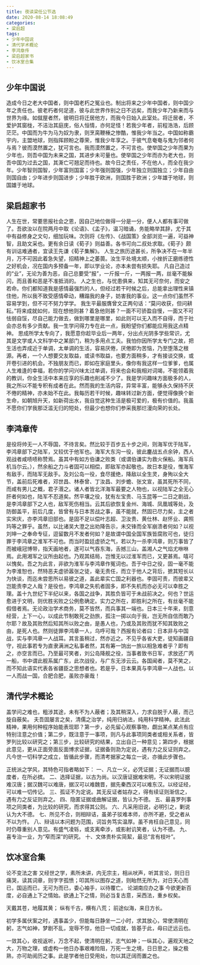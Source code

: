 ```yaml
---
title: 夜读梁任公节选
date: 2020-08-14 18:08:49
categories:
- 梁启超
tags:
- 少年中国说
- 清代学术概论
- 李鸿章传
- 梁启超家书
- 饮冰室合集
---
```


## 少年中国说

造成今日之老大中国者，则中国老朽之冤业也。制出将来之少年中国者，则中国少年之责任也。彼老朽者何足道，彼与此世界作别之日不远矣，而我少年乃新来而与世界为缘。如僦屋者然，彼明日将迁居他方，而我今日始入此室处。将迁居者，不爱护其窗栊，不洁治其庭庑，俗人恒情，亦何足怪！若我少年者，前程浩浩，后顾茫茫。中国而为牛为马为奴为隶，则烹脔鞭棰之惨酷，惟我少年当之。中国如称霸宇内，主盟地球，则指挥顾盼之尊荣，惟我少年享之。于彼气息奄奄与鬼为邻者何与焉？彼而漠然置之，犹可言也。我而漠然置之，不可言也。使举国之少年而果为少年也，则吾中国为未来之国，其进步未可量也。使举国之少年而亦为老大也，则吾中国为过去之国，其澌亡可翘足而待也。故今日之责任，不在他人，而全在我少年。少年智则国智，少年富则国富；少年强则国强，少年独立则国独立；少年自由则国自由；少年进步则国进步；少年胜于欧洲，则国胜于欧洲；少年雄于地球，则国雄于地球。

<!-- more -->

## 梁启超家书

人生在世，常要思报社会之恩，因自己地位做得一分是一分，便人人都有事可做了。吾欲汝以在院两月中取《论语》、《孟子》，温习暗诵，务能略举其辞，尤于其中有益修身之文句，细加玩味。次则将《左传》、《战国策》全部浏览一遍，可益神智，且助文采也。更有余日读《荀子》则益善。各书可向二叔处求取。《荀子》颇有训诂难通者，宜读王先谦《荀子集解》。 
人生之旅历途甚长，所争决不在一年半月，万不可因此着急失望，招精神上之萎葨。汝生平处境太顺，小挫折正磨练德性之好机会，况在国内多预备一年，即以学业论，亦本未尝有损失耶。 凡自己造过的“业”，无论为善为恶，自己总要受“报”，一斤报一斤，一两报一两，丝毫不能躲闪，而且善和恶是不准抵消的。 
人之生也，与忧患俱来，知其无可奈何，而安之若命。你们都知道我是感情最强烈的人，但经过若干时候之后，总能拿出理性来镇住他，所以我不致受感情牵动，糟蹋我的身子，妨害我的事业。这一点你们虽然不容易学到，但不可不努力学学。
我生平最服膺曾文正两句话：“莫问收获，但问耕耘。”将来成就如何，现在想他则甚？着急他则甚？一面不可骄盈自慢，一面又不可怯弱自馁，尽自己能力做去，做到哪里是哪里，如此则可以无入而不自得，而于社会亦总有多少贡献。我一生学问得力专在此一点，我盼望你们都能应用我这点精神。 
思成所学太专向了，我愿意你趁毕业后一两年，分出点光阴多学些常识，尤其是文学或人文科学中之某部门，稍为多用点工夫。我怕你因所学太专门之故，把生活也弄成近于单调，太单调的生活，容易厌倦，厌倦即为苦恼，乃至堕落之根源。再者，一个人想要交友取益，或读书取益，也要方面稍多，才有接谈交换，或开卷引进的机会。不独朋友而已，即如在家庭里头，像你有我这样一位爹爹，也属人生难逢的幸福，若你的学问兴味太过单调，将来也会和我相对词竭，不能领着我的教训，你全生活中本来应享的乐趣也削减不少了。我是学问趣味方面极多的人，我之所以不能专积有成者在此。然而我的生活内容，异常丰富，能够永久保持不厌不倦的精神，亦未始不在此。我每历若干时候，趣味转过新方面，便觉得像换个新生命，如朝旭升天，如新荷出水，我自觉这种生活是极可爱的，极有价值的。我虽不愿你们学我那泛滥无归的短处，但最少也想你们参采我那烂漫向荣的长处。 

## 李鸿章传

是役将帅无一人不辱国，不待言矣。然比较于百步五十步之间，则海军优于陆军，李鸿章部下之陆军，又较优于他军也。海军大东沟一役，彼此鏖战五点余钟，西人观战者咸啧啧称赞焉。虽其中有如方伯谦之败类（或谓伯谦实为救火保船。海军兵机当尔云。），然余船之力斗者固可以相偿，即敌军亦起敬也。故日本是役，惟海军有敌手，而陆军无敌手。及刘公岛一役，食尽援绝，降敌以全生灵，身殉以全大节，盖前后死难者，邓世昌、林泰曾、丁汝昌、刘步蟾、张文宣，虽其死所不同，而咸有男儿之概，君子湣之。诸人者皆北洋海军最要之人物也，以视陆军之全无心肝者何如也，陆军不忍道矣。然平壤之役，犹有左宝贵、马玉昆等一二日之剧战，是李鸿章部下之人也，敌军死伤相当。云其后欲恢复金州、海城、凤凰城等处，及防御盖平，前后几度，皆曾有与日本苦战之事，虽不能就，然固已尽力矣，主之者实宋庆，亦李鸿章旧部也。是固不足以偿叶志超、卫汝贵、黄仕林、赵怀业、龚照玙等之罪乎。虽然，以比诸吴大澄之出劝降告示，未交锋而全军崩溃者何如？以视刘坤一之奉命专征，逗留数月不发者何如？是故谓中国全国军族皆腐败可也，徒归罪于李鸿章之淮军不可也。而当时盈廷虚骄之气，若以为一杀李鸿章，则万事皆了而被峨冠博带，指天画地者，遂可以气吞东海，舌撼三山，盖湘人之气焰尤咻咻焉。此用湘军之议所由起也。乃观其结局，岂惟无以过淮军而已，又更甚焉。嘻可以愧矣。吾之为此言，非欲为淮军与李鸿章作冤词也。吾于中日之役，固一毫不能为李淮恕也，然特恶夫虚骄嚣张之徒，毫无责任，而立于他人之背后，摭其短长以为快谈，而迄未尝思所以易彼之道，盖此辈实亡国之利器也。李固可责，而彼辈又岂能责李之人哉？是役也，李鸿章之失机者固多，即不失机而亦必无可以幸胜之理。盖十九世纪下半纪以来，各国之战争，其胜负皆可于未战前决之。何也？世运愈进于文明，则优胜劣败之公例愈确定。实力之所在，即胜利之所在，有丝毫不能假借者焉。无论政治学术商务，莫不皆然，而兵事其一端也。日本三十年来，刻意经营，上下一心，以成此节制敢死之劲旅，孤注一掷以向于我，岂无所自信而敢乃尔耶？故及其败然后知其所以败之由，是愚人也，乃或及其败而犹不知其致败之由，是死人也。然则徒罪李鸿章一人，乌呼可哉？西报有论者曰：日本非与中国战，实与李鸿章一人战耳。其言虽稍过，然亦近之。不见乎各省大吏，徒知画疆自守，视此事若专为直隶满洲之私事者然，其有筹一饷出一旅以相急难者乎？即有之，亦空言而已。乃至最可笑者，刘公岛降舰之役，当事者致书日军，求放还广丙一船，书中谓此舰系属广东，此次战役，与广东无涉云云。各国闻者，莫不笑之，而不知此语实代表各省疆臣之思想者也。若是乎，日本果真与李鸿章一人战也。以一人而战一国，合肥合肥，虽败亦豪哉！

## 清代学术概论

盖学问之难也，粗涉其途，未有不为人蔽者；及其稍深入，力求自脱于人蔽，而己旋自蔽矣。
夫吾固屡言之矣，清儒之治学，纯用归纳法，纯用科学精神。此法此精神，果用何种程序始能表现耶？第一步，必先留心观察事物，觑出某点某点有应特别注意之价值；第二步，既注意于一事项，则凡与此事项同类者或相关系者，皆罗列比较以研究之；第三步，比较研究的结果，立出自己一种意见；第四步，根据此意见，更从正面旁面反面博求证据，证据备则泐为定说，遇有力之反证则弃之。凡今世一切科学之成立，皆循此步骤，而清考据家之每立一说，亦循此步骤也。

正统派之学风，其特色可指者略如下：
一、凡立一义，必凭证据；无证据而以臆度者，在所必摈。
二、选择证据，以古为尚。以汉唐证据难宋明，不以宋明证据难汉唐；据汉魏可以难唐，据汉可以难魏晋，据先秦西汉可以难东汉。以经证经，可以难一切传记。
三、孤证不为定说。其无反证者姑存之，得有续证则渐信之，遇有力之反证则弃之。
四、隐匿证据或曲解证据，皆认为不德。
五、最喜罗列事项之同类者，为比较的研究，而求得其公则。
六、凡采用旧说，必明引之，剿说认为大不德。
七、所见不合，则相辩诘，虽弟子驳难本师，亦所不避，受之者从不以为忤。
八、辩诘以本问题为范围，词旨务笃实温厚。虽不肯枉自己意见，同时仍尊重别人意见。有盛气凌轹，或支离牵涉，或影射讥笑者，认为不德。
九、喜专治一业，为“窄而深”的研究。
十、文体贵朴实简絜，最忌“言有枝叶”。

## 饮冰室合集

论不变法之害
又经世之学，素所未讲，内无宗主，相从吠声，听其言论，则日日痛哭，读其词章，则字字孤愤；叩其所以图存之道，则眙然无所为，对日天心而已，国运而已，无可为而已，委心袖手，以待覆亡。
论湖南应办之事
今欲更新百度，必自通上下之情始。欲通上下之情，则必当复古意，采西法，重乡权矣。

天戴其苍，地履其黄； 纵有千古，横有八荒； 前途似海，来日方长。

初学多属伏案之时，遇事盖少，但能每日静坐一二小时，求其放心，常使清明在躬，志气如神，梦剧不乱，宠辱不惊，他日一切成就，皆基于此，毋曰迂远云也。

一敛其心，收视返听，万念不起，使清明在躬，志气如神；一纵其心，遍观天地之大，万物之理，或虚构一他日办事艰难险阻，万死一生之境，日日思之，操之极熟，亦可助阅历之事。此是学者他日受用处，勿以其迂阔而置之也。
